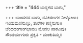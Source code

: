+++
title = "444 ಬಾನ್ದಳದ ಬಾಗು,"

+++
ಬಾಂದಳದ ಬಾಗು, ರವಿಕಿರಣಗಳ ನೀಳ್ಕೋಲು।  
ಇಂದುಮಣಿನುಣ್ಪು, ತಾರೆಗಳ ಕಣ್ಮಿನುಗು॥  
ಚೆಂದದಂಗಾಂಗಭಾವದಿ ಮೊದಲ ಪಾಠವಿವು।  
ಸೌಂದರ್ಯಗುರು ಪ್ರಕೃತಿ - ಮಂಕುತಿಮ್ಮ॥  

